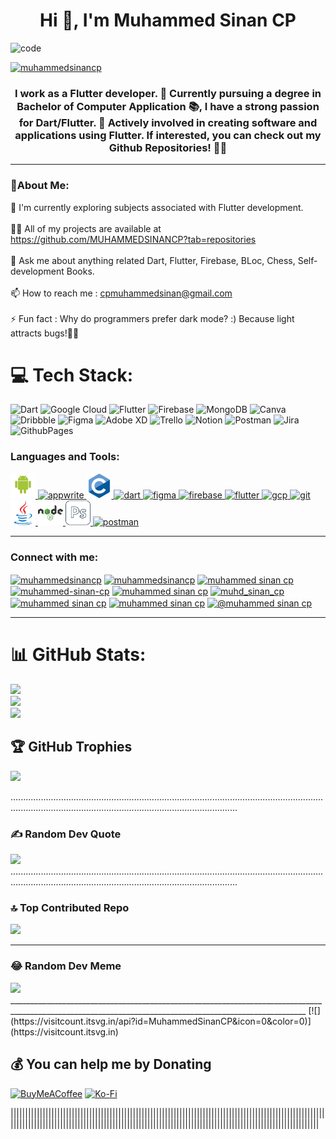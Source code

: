 <h1 align="center">Hi 👋, I'm Muhammed Sinan CP</h1>

![code](https://github.com/MUHAMMEDSINANCP/MUHAMMED-SINAN-CP/assets/68960205/17edb6c9-518f-476d-849c-91f3886ac2fa)

<p align="left"> <a href="https://twitter.com/muhammedsinancp" target="blank"><img src="https://img.shields.io/twitter/follow/muhammedsinancp?logo=twitter&style=for-the-badge" alt="muhammedsinancp" /></a> </p>


<h3 align="center">I work as a Flutter developer. 🚀 Currently pursuing a degree in Bachelor of Computer Application 📚, I have a strong passion for Dart/Flutter. 💙 Actively involved in creating software and applications using Flutter. If interested, you can check out my Github Repositories! 📱👀</h3>

______________________________________________________________________________________________________________________________________________________________________________________________________________________

### 💫About Me:

🌱 I'm currently exploring subjects associated with Flutter development.<br><br>👨‍💻 All of my projects are available at https://github.com/MUHAMMEDSINANCP?tab=repositories<br><br>💬 Ask me about anything related Dart, Flutter, Firebase, BLoc, Chess, Self-development Books.<br><br>📫 How to reach me : cpmuhammedsinan@gmail.com<br><br>⚡ Fun fact : Why do programmers prefer dark mode? :) Because light attracts bugs!😶‍🌫️

# 💻 Tech Stack:
![Dart](https://img.shields.io/badge/dart-%230175C2.svg?style=plastic&logo=dart&logoColor=white) ![Google Cloud](https://img.shields.io/badge/GoogleCloud-%234285F4.svg?style=plastic&logo=google-cloud&logoColor=white) ![Flutter](https://img.shields.io/badge/Flutter-%2302569B.svg?style=plastic&logo=Flutter&logoColor=white) ![Firebase](https://img.shields.io/badge/Firebase-039BE5?style=plastic&logo=Firebase&logoColor=white) ![MongoDB](https://img.shields.io/badge/MongoDB-%234ea94b.svg?style=plastic&logo=mongodb&logoColor=white) ![Canva](https://img.shields.io/badge/Canva-%2300C4CC.svg?style=plastic&logo=Canva&logoColor=white) ![Dribbble](https://img.shields.io/badge/Dribbble-EA4C89?style=plastic&logo=dribbble&logoColor=white) ![Figma](https://img.shields.io/badge/figma-%23F24E1E.svg?style=plastic&logo=figma&logoColor=white) ![Adobe XD](https://img.shields.io/badge/Adobe%20XD-470137?style=plastic&logo=Adobe%20XD&logoColor=#FF61F6) ![Trello](https://img.shields.io/badge/Trello-%23026AA7.svg?style=plastic&logo=Trello&logoColor=white) ![Notion](https://img.shields.io/badge/Notion-%23000000.svg?style=plastic&logo=notion&logoColor=white) ![Postman](https://img.shields.io/badge/Postman-FF6C37?style=plastic&logo=postman&logoColor=white) ![Jira](https://img.shields.io/badge/jira-%230A0FFF.svg?style=plastic&logo=jira&logoColor=white) ![GithubPages](https://img.shields.io/badge/github%20pages-121013?style=plastic&logo=github&logoColor=white)



<h3 align="left">Languages and Tools:</h3>
<p align="left"> <a href="https://developer.android.com" target="_blank" rel="noreferrer"> <img src="https://raw.githubusercontent.com/devicons/devicon/master/icons/android/android-original-wordmark.svg" alt="android" width="40" height="40"/> </a>   <a href="https://appwrite.io" target="_blank" rel="noreferrer"> <img src="https://www.vectorlogo.zone/logos/appwriteio/appwriteio-icon.svg" alt="appwrite" width="40" height="40"/>   </a> <a href="https://www.cprogramming.com/" target="_blank" rel="noreferrer"> <img src="https://raw.githubusercontent.com/devicons/devicon/master/icons/c/c-original.svg" alt="c" width="40" height="40"/> </a> <a href="https://dart.dev" target="_blank" rel="noreferrer"> <img src="https://www.vectorlogo.zone/logos/dartlang/dartlang-icon.svg" alt="dart" width="40" height="40"/> </a> <a href="https://www.figma.com/" target="_blank" rel="noreferrer"> <img src="https://www.vectorlogo.zone/logos/figma/figma-icon.svg" alt="figma" width="40" height="40"/> </a> <a href="https://firebase.google.com/" target="_blank" rel="noreferrer"> <img src="https://www.vectorlogo.zone/logos/firebase/firebase-icon.svg" alt="firebase" width="40" height="40"/> </a> <a href="https://flutter.dev" target="_blank" rel="noreferrer"> <img src="https://www.vectorlogo.zone/logos/flutterio/flutterio-icon.svg" alt="flutter" width="40" height="40"/> </a> <a href="https://cloud.google.com" target="_blank" rel="noreferrer"> <img src="https://www.vectorlogo.zone/logos/google_cloud/google_cloud-icon.svg" alt="gcp" width="40" height="40"/> </a> <a href="https://git-scm.com/" target="_blank" rel="noreferrer"> <img src="https://www.vectorlogo.zone/logos/git-scm/git-scm-icon.svg" alt="git" width="40" height="40"/> </a> <a href="https://www.java.com" target="_blank" rel="noreferrer"> <img src="https://raw.githubusercontent.com/devicons/devicon/master/icons/java/java-original.svg" alt="java" width="40" height="40"/> </a> <a href="https://nodejs.org" target="_blank" rel="noreferrer"> <img src="https://raw.githubusercontent.com/devicons/devicon/master/icons/nodejs/nodejs-original-wordmark.svg" alt="nodejs" width="40" height="40"/> </a> <a href="https://www.photoshop.com/en" target="_blank" rel="noreferrer"> <img src="https://raw.githubusercontent.com/devicons/devicon/master/icons/photoshop/photoshop-line.svg" alt="photoshop" width="40" height="40"/> </a> <a href="https://postman.com" target="_blank" rel="noreferrer"> <img src="https://www.vectorlogo.zone/logos/getpostman/getpostman-icon.svg" alt="postman" width="40" height="40"/> </a>  </p>

----------------------------------------------------------------------------------------------------------------------------------------------------------------------------------------------------------------------

<h3 align="left">Connect with me:</h3>
<p align="left">
<a href="https://dev.to/muhammedsinancp" target="blank"><img align="center" src="https://raw.githubusercontent.com/rahuldkjain/github-profile-readme-generator/master/src/images/icons/Social/devto.svg" alt="muhammedsinancp" height="30" width="40" /></a>
<a href="https://twitter.com/muhammedsinancp" target="blank"><img align="center" src="https://raw.githubusercontent.com/rahuldkjain/github-profile-readme-generator/master/src/images/icons/Social/twitter.svg" alt="muhammedsinancp" height="30" width="40" /></a>
<a href="https://www.linkedin.com/in/muhammed-sinan-cp-0363561b4?utm_source=share&utm_campaign=share_via&utm_content=profile&utm_medium=android_app" target="blank"><img align="center" src="https://raw.githubusercontent.com/rahuldkjain/github-profile-readme-generator/master/src/images/icons/Social/linked-in-alt.svg" alt="muhammed sinan cp" height="30" width="40" /></a>
<a href="https://stackoverflow.com/users/14569209/muhammed-sinan-cp" target="blank"><img align="center" src="https://raw.githubusercontent.com/rahuldkjain/github-profile-readme-generator/master/src/images/icons/Social/stack-overflow.svg" alt="muhammed-sinan-cp" height="30" width="40" /></a>
<a href="https://www.facebook.com/Mr.MUHAMMEDSINAN.CP?mibextid=ZbWKwL" target="blank"><img align="center" src="https://raw.githubusercontent.com/rahuldkjain/github-profile-readme-generator/master/src/images/icons/Social/facebook.svg" alt="muhammed sinan cp" height="30" width="40" /></a>
<a href="https://instagram.com/muhd_sinan_cp" target="blank"><img align="center" src="https://raw.githubusercontent.com/rahuldkjain/github-profile-readme-generator/master/src/images/icons/Social/instagram.svg" alt="muhd_sinan_cp" height="30" width="40" /></a>
<a href="https://dribbble.com/muhd_sinan_cp/shots" target="blank"><img align="center" src="https://raw.githubusercontent.com/rahuldkjain/github-profile-readme-generator/master/src/images/icons/Social/dribbble.svg" alt="muhammed sinan cp" height="30" width="40" /></a>
<a href="https://www.behance.net/muhammedsinancp" target="blank"><img align="center" src="https://raw.githubusercontent.com/rahuldkjain/github-profile-readme-generator/master/src/images/icons/Social/behance.svg" alt="muhammed sinan cp" height="30" width="40" /></a>
<a href="https://medium.com/@cpmuhammedsinan" target="blank"><img align="center" src="https://raw.githubusercontent.com/rahuldkjain/github-profile-readme-generator/master/src/images/icons/Social/medium.svg" alt="@muhammed sinan cp" height="30" width="40" /></a>
</p>

----------------------------------------------------------------------------------------------------------------------------------------------------------------------------------------------------------------------

# 📊 GitHub Stats:
![](https://github-readme-stats.vercel.app/api?username=MuhammedSinanCP&theme=dark&hide_border=false&include_all_commits=true&count_private=true)<br/>
![](https://github-readme-streak-stats.herokuapp.com/?user=MuhammedSinanCP&theme=dark&hide_border=false)<br/>
![](https://github-readme-stats.vercel.app/api/top-langs/?username=MuhammedSinanCP&theme=dark&hide_border=false&include_all_commits=true&count_private=true&layout=compact)

## 🏆 GitHub Trophies
![](https://github-profile-trophy.vercel.app/?username=MuhammedSinanCP&theme=radical&no-frame=false&no-bg=false&margin-w=4)

......................................................................................................................................................................................................................
### ✍️ Random Dev Quote
![](https://quotes-github-readme.vercel.app/api?type=horizontal&theme=radical)
......................................................................................................................................................................................................................

### 🔝 Top Contributed Repo
![](https://github-contributor-stats.vercel.app/api?username=MuhammedSinanCP&limit=5&theme=dark&combine_all_yearly_contributions=true)

----------------------------------------------------------------------------------------------------------------------------------------------------------------------------------------------------------------------
### 😂 Random Dev Meme
<img src='https://randommeme-five.vercel.app/' style="height: 400px;"/>
________________________________________________________________________________________________________________________________________________________
[![](https://visitcount.itsvg.in/api?id=MuhammedSinanCP&icon=0&color=0)](https://visitcount.itsvg.in)

  ## 💰 You can help me by Donating
  [![BuyMeACoffee](https://img.shields.io/badge/Buy%20Me%20a%20Coffee-ffdd00?style=for-the-badge&logo=buy-me-a-coffee&logoColor=black)](https://buymeacoffee.com/muhammedsinancp) [![Ko-Fi](https://img.shields.io/badge/Ko--fi-F16061?style=for-the-badge&logo=ko-fi&logoColor=white)](https://ko-fi.com/muhammedsinancp) 
  
||||||||||||||||||||||||||||||||||||||||||||||||||||||||||||||||||||||||||||||||||||||||||||||||||||||||||||||||||||||||||||||||||||||||||||||||||||||||||||||||||||||||||||||||||||||||||||||||||||||||||||||||||||||
